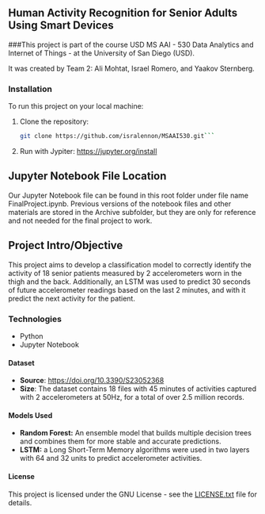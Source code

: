 ## **Human Activity Recognition for Senior Adults Using Smart Devices**

###This project is part of the course USD MS AAI - 530 Data Analytics and Internet of Things - at the University of San Diego (USD).

It was created by Team 2: Ali Mohtat, Israel Romero, and Yaakov Sternberg.

### Installation

To run this project on your local machine:

1. Clone the repository:
   ```bash
   git clone https://github.com/isralennon/MSAAI530.git```
2. Run with Jypiter: https://jupyter.org/install 

## Jupyter Notebook File Location
Our Jupyter Notebook file can be found in this root folder under file name FinalProject.ipynb.
Previous versions of the notebook files and other materials are stored in the Archive subfolder, but they are only for reference and not needed for the final project to work.

## Project Intro/Objective
This project aims to develop a classification model to correctly identify the activity of 18 senior patients measured by 2 accelerometers worn in the thigh and the back. Additionally, an LSTM was used to predict 30 seconds of future accelerometer readings based on the last 2 minutes, and with it predict the next activity for the patient.

### Technologies
- Python
- Jupyter Notebook

#### Dataset
- **Source**: https://doi.org/10.3390/S23052368
- **Size**: The dataset contains 18 files with 45 minutes of activities captured with 2 accelerometers at 50Hz, for a total of over 2.5 million records.

#### Models Used
- **Random Forest:** An ensemble model that builds multiple decision trees and combines them for more stable and accurate predictions.
- **LSTM:** a Long Short-Term Memory algorithms were used in two layers with 64 and 32 units to predict accelerometer activities.

#### License
This project is licensed under the GNU License - see the [LICENSE.txt](LICENSE.txt) file for details.

